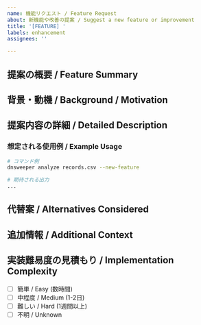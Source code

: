```yaml
---
name: 機能リクエスト / Feature Request
about: 新機能や改善の提案 / Suggest a new feature or improvement
title: '[FEATURE] '
labels: enhancement
assignees: ''

---
```


## 提案の概要 / Feature Summary
<!-- 提案する機能を簡潔に説明してください -->

## 背景・動機 / Background / Motivation
<!-- なぜこの機能が必要なのか、どのような問題を解決するのか説明してください -->

## 提案内容の詳細 / Detailed Description
<!-- 機能の詳細な説明、動作例など -->

### 想定される使用例 / Example Usage
```bash
# コマンド例
dnsweeper analyze records.csv --new-feature

# 期待される出力
...
```

## 代替案 / Alternatives Considered
<!-- 検討した他の解決方法があれば記載してください -->

## 追加情報 / Additional Context
<!-- その他、実装に役立つ情報があれば記載してください -->

## 実装難易度の見積もり / Implementation Complexity
<!-- もし分かれば、実装の難易度を選択してください -->
- [ ] 簡単 / Easy (数時間)
- [ ] 中程度 / Medium (1-2日)
- [ ] 難しい / Hard (1週間以上)
- [ ] 不明 / Unknown
